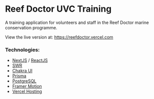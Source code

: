 # Reef Doctor UVC Training

A training application for volunteers and staff in the Reef Doctor marine conservation programme.

View the live version at: https://reefdoctor.vercel.com

### Technologies:

-   [NextJS](https://nextjs.org/) / [ReactJS](https://reactjs.org/)
-   [SWR](https://www.npmjs.com/package/swr)
-   [Chakra UI](https://chakra-ui.com/)
-   [Prisma](https://www.prisma.io/)
-   [PostgreSQL](https://www.postgresql.org/)
-   [Framer Motion](https://github.com/framer/motion/)
-   [Vercel Hosting](https://vercel.com/)
